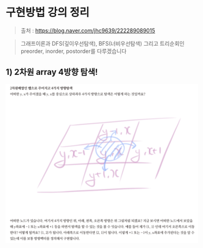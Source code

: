 # 구현방법 강의 정리

> 출처 : https://blog.naver.com/jhc9639/222289089015

> 그래프이론과 DFS(깊이우선탐색), BFS(너비우선탐색) 그리고 트리순회인 preorder, inorder, postorder를 다루겠습니다

## 1) 2차원 array 4방향 탐색!

<img src='images/2022-07-03-20-17-05.png' />
